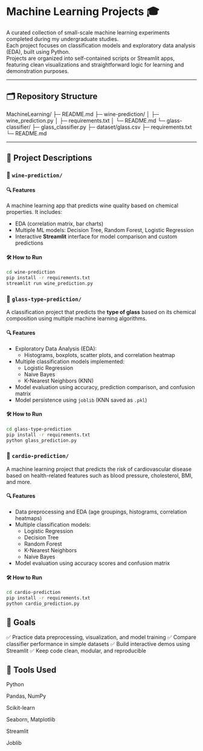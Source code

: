 # Machine Learning Projects 🎓

A curated collection of small-scale machine learning experiments completed during my undergraduate studies.  
Each project focuses on classification models and exploratory data analysis (EDA), built using Python.  
Projects are organized into self-contained scripts or Streamlit apps, featuring clean visualizations and straightforward logic for learning and demonstration purposes.


---

## 🗂️ Repository Structure

MachineLearning/
├─ README.md
├─ wine-prediction/
│ ├─ wine_prediction.py
│ ├─ requirements.txt
│ └─ README.md
└─ glass-classifier/
├─ glass_classifier.py
├─ dataset/glass.csv
├─ requirements.txt
└─ README.md

---

## 📁 Project Descriptions

### 🔹 `wine-prediction/`

#### 🔍 Features

A machine learning app that predicts wine quality based on chemical properties. It includes:

- EDA (correlation matrix, bar charts)
- Multiple ML models: Decision Tree, Random Forest, Logistic Regression
- Interactive **Streamlit** interface for model comparison and custom predictions

#### 🛠 How to Run

```bash
cd wine-prediction
pip install -r requirements.txt
streamlit run wine_prediction.py
```

### 🔹 `glass-type-prediction/`

A classification project that predicts the **type of glass** based on its chemical composition using multiple machine learning algorithms.

#### 🔍 Features

- Exploratory Data Analysis (EDA):
  - Histograms, boxplots, scatter plots, and correlation heatmap
- Multiple classification models implemented:
  - Logistic Regression
  - Naive Bayes
  - K-Nearest Neighbors (KNN)
- Model evaluation using accuracy, prediction comparison, and confusion matrix
- Model persistence using `joblib` (KNN saved as `.pkl`)

#### 🛠 How to Run

```bash
cd glass-type-prediction
pip install -r requirements.txt
python glass_prediction.py
```

### 🔹 `cardio-prediction/`

A machine learning project that predicts the risk of cardiovascular disease based on health-related features such as blood pressure, cholesterol, BMI, and more.

#### 🔍 Features

- Data preprocessing and EDA (age groupings, histograms, correlation heatmaps)
- Multiple classification models:
  - Logistic Regression
  - Decision Tree
  - Random Forest
  - K-Nearest Neighbors
  - Naive Bayes
- Model evaluation using accuracy scores and confusion matrix


#### 🛠 How to Run

```bash
cd cardio-prediction
pip install -r requirements.txt
python cardio_prediction.py
```

## 🧠 Goals
✅ Practice data preprocessing, visualization, and model training
✅ Compare classifier performance in simple datasets
✅ Build interactive demos using Streamlit
✅ Keep code clean, modular, and reproducible

## 🔧 Tools Used
Python

Pandas, NumPy

Scikit-learn

Seaborn, Matplotlib

Streamlit

Joblib
